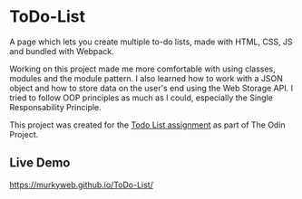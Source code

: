 # ToDo-List

A page which lets you create multiple to-do lists, made with HTML, CSS, JS and bundled with Webpack.

Working on this project made me more comfortable with using classes, modules and the module pattern. I also learned how to work with a JSON object and how to store data on the user's end using the Web Storage API. I tried to follow OOP principles as much as I could, especially the Single Responsability Principle.

This project was created for the [Todo List assignment](https://www.theodinproject.com/lessons/node-path-javascript-todo-list) as part of The Odin Project.

## Live Demo

https://murkyweb.github.io/ToDo-List/

